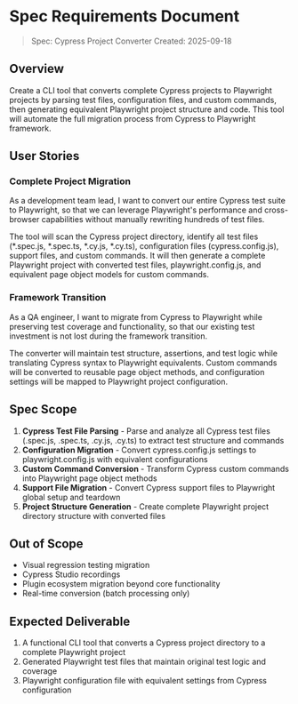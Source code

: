 # Spec Requirements Document

> Spec: Cypress Project Converter
> Created: 2025-09-18

## Overview

Create a CLI tool that converts complete Cypress projects to Playwright projects by parsing test files, configuration files, and custom commands, then generating equivalent Playwright project structure and code. This tool will automate the full migration process from Cypress to Playwright framework.

## User Stories

### Complete Project Migration

As a development team lead, I want to convert our entire Cypress test suite to Playwright, so that we can leverage Playwright's performance and cross-browser capabilities without manually rewriting hundreds of test files.

The tool will scan the Cypress project directory, identify all test files (*.spec.js, *.spec.ts, *.cy.js, *.cy.ts), configuration files (cypress.config.js), support files, and custom commands. It will then generate a complete Playwright project with converted test files, playwright.config.js, and equivalent page object models for custom commands.

### Framework Transition

As a QA engineer, I want to migrate from Cypress to Playwright while preserving test coverage and functionality, so that our existing test investment is not lost during the framework transition.

The converter will maintain test structure, assertions, and test logic while translating Cypress syntax to Playwright equivalents. Custom commands will be converted to reusable page object methods, and configuration settings will be mapped to Playwright project configuration.

## Spec Scope

1. **Cypress Test File Parsing** - Parse and analyze all Cypress test files (.spec.js, .spec.ts, .cy.js, .cy.ts) to extract test structure and commands
2. **Configuration Migration** - Convert cypress.config.js settings to playwright.config.js with equivalent configurations
3. **Custom Command Conversion** - Transform Cypress custom commands into Playwright page object methods
4. **Support File Migration** - Convert Cypress support files to Playwright global setup and teardown
5. **Project Structure Generation** - Create complete Playwright project directory structure with converted files

## Out of Scope

- Visual regression testing migration
- Cypress Studio recordings
- Plugin ecosystem migration beyond core functionality
- Real-time conversion (batch processing only)

## Expected Deliverable

1. A functional CLI tool that converts a Cypress project directory to a complete Playwright project
2. Generated Playwright test files that maintain original test logic and coverage
3. Playwright configuration file with equivalent settings from Cypress configuration